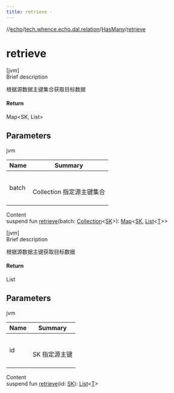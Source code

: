 ```yaml
---
title: retrieve -
---
```

//[echo](../../index.md)/[tech.whence.echo.dal.relation](../index.md)/[HasMany](index.md)/[retrieve](retrieve.md)



# retrieve  
[jvm]  
Brief description  


根据源数据主键集合获取目标数据



#### Return  


Map<SK, List<T>>



## Parameters  
  
jvm  
  
|  Name|  Summary| 
|---|---|
| batch| <br><br>Collection<SK> 指定源主键集合<br><br>
  
  
Content  
suspend fun [retrieve](retrieve.md)(batch: [Collection](https://kotlinlang.org/api/latest/jvm/stdlib/kotlin.collections/-collection/index.html)<[SK](index.md)>): [Map](https://kotlinlang.org/api/latest/jvm/stdlib/kotlin.collections/-map/index.html)<[SK](index.md), [List](https://kotlinlang.org/api/latest/jvm/stdlib/kotlin.collections/-list/index.html)<[T](index.md)>>  


[jvm]  
Brief description  


根据源数据主键获取目标数据



#### Return  


List<T>



## Parameters  
  
jvm  
  
|  Name|  Summary| 
|---|---|
| id| <br><br>SK 指定源主键<br><br>
  
  
Content  
suspend fun [retrieve](retrieve.md)(id: [SK](index.md)): [List](https://kotlinlang.org/api/latest/jvm/stdlib/kotlin.collections/-list/index.html)<[T](index.md)>  



